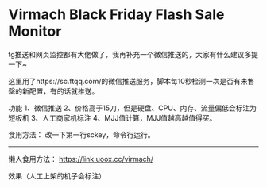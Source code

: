 # Virmach Black Friday Flash Sale Monitor

tg推送和网页监控都有大佬做了，我再补充一个微信推送的，大家有什么建议多提一下~

这里用了https://sc.ftqq.com/的微信推送服务，脚本每10秒检测一次是否有未售罄的新配置，有的话就推送。

功能
1、微信推送
2、价格高于15刀，但是硬盘、CPU、内存、流量偏低会标注为短板机
3、人工商家机标注
4、MJJ值计算，MJJ值越高越值得买。


食用方法：
改一下第一行sckey，命令行运行。

---------------------------------------------------

懒人食用方法：
https://link.uoox.cc/virmach/

效果（人工上架的机子会标注）

